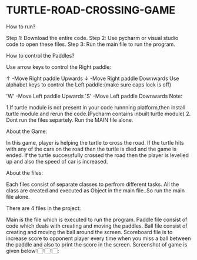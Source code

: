 # TURTLE-ROAD-CROSSING-GAME

How to run?

Step 1: Download the entire code.
Step 2: Use pycharm or visual studio code to open these files.
Step 3: Run the main file to run the program.

How to control the Paddles?

Use arrow keys to control the Right paddle:

↑ -Move Right paddle Upwards
↓ -Move Right paddle Downwards
Use alphabet keys to control the Left paddle:(make sure caps lock is off)

'W' -Move Left paddle Upwards
'S' -Move Left paddle Downwards
Note:

1.If turtle module is not present in your code runnning platform,then install turtle module and rerun the code.(Pycharm contains inbuilt turtle module) 2. Dont run the files separtely. Run the MAIN file alone.

About the Game:

In this game, player is helping the turtle to cross the road. If the turtle hits with any of the cars on the road then the turtle is died and the game is ended. If the turtle successfully crossed the road then the player is levelled up and also the speed of car is increased.

About the files:

Each files consist of separate classes to perfrom different tasks. All the class are created and executed as Object in the main file..So run the main file alone.

There are 4 files in the project:

Main is the file which is executed to run the program.
Paddle file consist of code which deals with creating and moving the paddles.
Ball file consist of creating and moving the ball around the screen.
Scoreboard file is to increase score to opponent player every time when you miss a ball between the paddle and also to print the score in the screen.
Screenshot of game is given below👇🏻👇🏻👇🏻:

